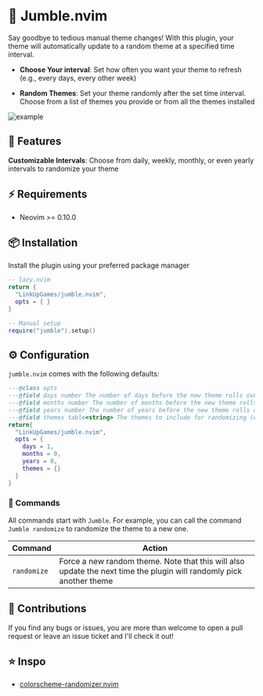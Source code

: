 # 🔀 Jumble.nvim

Say goodbye to tedious manual theme changes! With this plugin, your theme will automatically update to a random theme at a specified time interval.

- **Choose Your interval**: Set how often you want your theme to refresh (e.g., every days, every other week)

- **Random Themes**: Set your theme randomly after the set time interval. Choose from a list of themes you provide or from all the themes installed

![example](https://github.com/user-attachments/assets/418c4550-4caf-462a-b145-c50a251f5d02)

## 🚀 Features
**Customizable Intervals**: Choose from daily, weekly, monthly, or even yearly intervals to randomize your theme

## ⚡ Requirements
- Neovim >= 0.10.0

## 📦 Installation
Install the plugin using your preferred package manager
```lua
-- lazy.nvim
return {
  "LinkUpGames/jumble.nvim",
  opts = { }
}
```

```lua
-- Manual setup
require("jumble").setup()
```

## ⚙️ Configuration
`jumble.nvim` comes with the following defaults:

```lua
---@class opts
---@field days number The number of days before the new theme rolls over
---@field months number The number of months before the new theme rolls over
---@field years number The number of years before the new theme rolls over
---@field themes table<string> The themes to include for randomizing (empty will default to all themes)
return{
  "LinkUpGames/jumble.nvim",
  opts = {
    days = 1,
    months = 0,
    years = 0,
    themes = {}
  }
}
```

### 🤖 Commands
All commands start with `Jumble`. For example, you can call the command `Jumble randomize` to randomize the theme to a new one.

| Command | Action |
| --------------- | --------------- |
| `randomize` | Force a new random theme. Note that this will also update the next time the plugin will randomly pick another theme |


## 🤝 Contributions
If you find any bugs or issues, you are more than welcome to open a pull request or leave an issue ticket and I'll check it out!

## ⭐ Inspo
- [colorscheme-randomizer.nvim](https://github.com/jay-babu/colorscheme-randomizer.nvim) 
